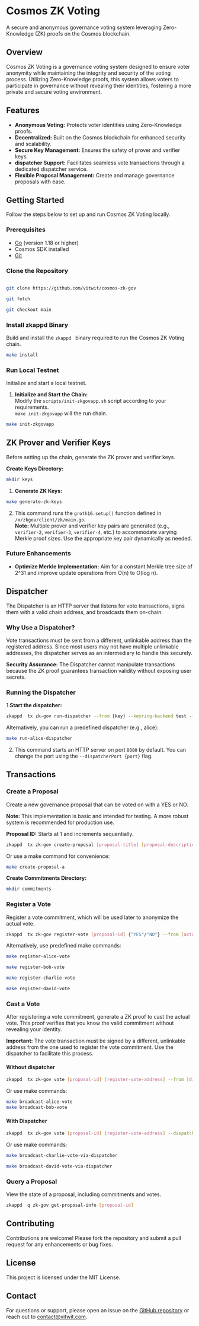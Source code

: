# **Cosmos ZK Voting**

A secure and anonymous governance voting system leveraging Zero-Knowledge (ZK) proofs on the Cosmos blockchain.

## **Overview**

Cosmos ZK Voting is a governance voting system designed to ensure voter anonymity while maintaining the integrity and security of the voting process. Utilizing Zero-Knowledge proofs, this system allows voters to participate in governance without revealing their identities, fostering a more private and secure voting environment.

## **Features**

* **Anonymous Voting:** Protects voter identities using Zero-Knowledge proofs.  
* **Decentralized:** Built on the Cosmos blockchain for enhanced security and scalability.  
* **Secure Key Management:** Ensures the safety of prover and verifier keys.  
* **dispatcher Support:** Facilitates seamless vote transactions through a dedicated dispatcher service.  
* **Flexible Proposal Management:** Create and manage governance proposals with ease.

## **Getting Started**

Follow the steps below to set up and run Cosmos ZK Voting locally.

### **Prerequisites**

* [Go](https://golang.org/doc/install) (version 1.18 or higher)  
* Cosmos SDK installed  
* [Git](https://git-scm.com/downloads)

### **Clone the Repository**

```bash

git clone https://github.com/vitwit/cosmos-zk-gov

git fetch

git checkout main
```

### **Install zkappd  Binary**

Build and install the `zkappd ` binary required to run the Cosmos ZK Voting chain.

```bash
make install
```

### **Run Local Testnet**

Initialize and start a local testnet.

1. **Initialize and Start the Chain:**  
Modify the `scripts/init-zkgovapp.sh` script according to your requirements.  
`make init-zkgovapp` will the run chain.
```bash   
make init-zkgovapp
```


## **ZK Prover and Verifier Keys**

Before setting up the chain, generate the ZK prover and verifier keys.

**Create Keys Directory:**  
```bash
mkdir keys
```

1. **Generate ZK Keys:**  
```bash
make generate-zk-keys
```

2. This command runs the `groth16.setup()` function defined in `/x/zkgov/client/zk/main.go`.  
   **Note:** Multiple prover and verifier key pairs are generated (e.g., `verifier-2`, `verifier-3`, `verifier-4`, etc.) to accommodate varying Merkle proof sizes. Use the appropriate key pair dynamically as needed.

### **Future Enhancements**

* **Optimize Merkle Implementation:** Aim for a constant Merkle tree size of 2^31 and improve update operations from O(n) to O(log n).

## **Dispatcher**

The Dispatcher is an HTTP server that listens for vote transactions, signs them with a valid chain address, and broadcasts them on-chain.

### **Why Use a Dispatcher?**

Vote transactions must be sent from a different, unlinkable address than the registered address. Since most users may not have multiple unlinkable addresses, the dispatcher serves as an intermediary to handle this securely.

**Security Assurance:** The Dispatcher cannot manipulate transactions because the ZK proof guarantees transaction validity without exposing user secrets.

### **Running the Dispatcher**
1.**Start the dispatcher:**  
```bash  
zkappd  tx zk-gov run-dispatcher --from {key} --keyring-backend test --chain-id {chain-id} -y
```

Alternatively, you can run a predefined dispatcher (e.g., alice):  
```bash  
make run-alice-dispatcher
```

2. This command starts an HTTP server on port `8080` by default. You can change the port using the `--dispatcherPort {port}` flag.

## **Transactions**

### **Create a Proposal**

Create a new governance proposal that can be voted on with a YES or NO.

**Note:** This implementation is basic and intended for testing. A more robust system is recommended for production use.

**Proposal ID:** Starts at 1 and increments sequentially.

```bash
zkappd  tx zk-gov create-proposal [proposal-title] [proposal-description] --from [address] --keyring-backend test --chain-id [chain-id]
```

Or use a make command for convenience:

```bash
make create-proposal-a
```

**Create Commitments Directory:**  
```bash  
mkdir commitments
```


### **Register a Vote**

Register a vote commitment, which will be used later to anonymize the actual vote.

```bash
zkappd  tx zk-gov register-vote [proposal-id] {"YES"/"NO"} --from [actual-voter-address] --keyring-backend test --chain-id [chain-id]
```

Alternatively, use predefined make commands:

```bash
make register-alice-vote

make register-bob-vote

make register-charlie-vote

make register-david-vote
```

### **Cast a Vote**

After registering a vote commitment, generate a ZK proof to cast the actual vote. This proof verifies that you know the valid commitment without revealing your identity.

**Important:** The vote transaction must be signed by a different, unlinkable address from the one used to register the vote commitment. Use the dispatcher to facilitate this process.

#### **Without dispatcher**

```bash
zkappd  tx zk-gov vote [proposal-id] [register-vote-address] --from [different-unlinkable-address] --keyring-backend test --chain-id [chain-id]
```

Or use make commands:

```bash
make broadcast-alice-vote
make broadcast-bob-vote
```

#### **With Dispatcher**

```bash
zkappd  tx zk-gov vote [proposal-id] [register-vote-address] --dispatcher [dispatcher-address]
```

Or use make commands:

```bash
make broadcast-charlie-vote-via-dispatcher

make broadcast-david-vote-via-dispatcher
```

### **Query a Proposal**

View the state of a proposal, including commitments and votes.

```bash
zkappd  q zk-gov get-proposal-info [proposal-id]
```

## **Contributing**

Contributions are welcome\! Please fork the repository and submit a pull request for any enhancements or bug fixes.

## **License**

This project is licensed under the MIT License.

## **Contact**

For questions or support, please open an issue on the [GitHub repository](https://github.com/vitwit/cosmos-zk-voting) or reach out to contact@vitwit.com.
